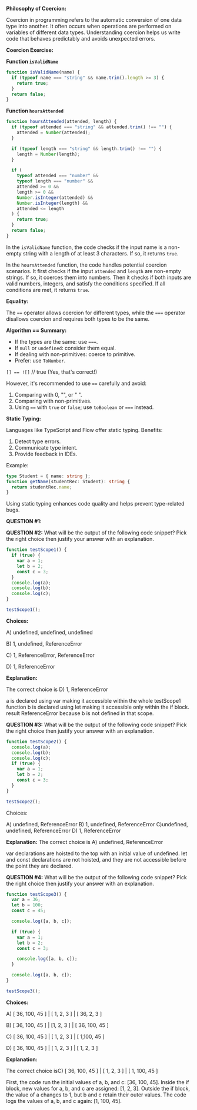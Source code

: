
**Philosophy of Coercion:**

Coercion in programming refers to the automatic conversion of one data type into another. It often occurs when operations are performed on variables of different data types. Understanding coercion helps us write code that behaves predictably and avoids unexpected errors.

**Coercion Exercise:**

**Function `isValidName`**

```javascript
function isValidName(name) {
  if (typeof name === "string" && name.trim().length >= 3) {
    return true;
  }
  return false;
}
```

**Function `hoursAttended`**

```javascript
function hoursAttended(attended, length) {
  if (typeof attended === "string" && attended.trim() !== "") {
    attended = Number(attended);
  }

  if (typeof length === "string" && length.trim() !== "") {
    length = Number(length);
  }

  if (
    typeof attended === "number" &&
    typeof length === "number" &&
    attended >= 0 &&
    length >= 0 &&
    Number.isInteger(attended) &&
    Number.isInteger(length) &&
    attended <= length
  ) {
    return true;
  }
  return false;
}
```

In the `isValidName` function, the code checks if the input name is a non-empty string with a length of at least 3 characters. If so, it returns `true`.

In the `hoursAttended` function, the code handles potential coercion scenarios. It first checks if the input `attended` and `length` are non-empty strings. If so, it coerces them into numbers. Then it checks if both inputs are valid numbers, integers, and satisfy the conditions specified. If all conditions are met, it returns `true`.

**Equality:**

The `==` operator allows coercion for different types, while the `===` operator disallows coercion and requires both types to be the same.

**Algorithm == Summary:**
- If the types are the same: use `===`.
- If `null` or `undefined`: consider them equal.
- If dealing with non-primitives: coerce to primitive.
- Prefer: use `ToNumber`.

`[] == ![]` // true (Yes, that's correct!)

However, it's recommended to use `==` carefully and avoid:
1. Comparing with 0, "", or " ".
2. Comparing with non-primitives.
3. Using `==` with `true` or `false`; use `toBoolean` or `===` instead.

**Static Typing:**

Languages like TypeScript and Flow offer static typing.
Benefits:
1. Detect type errors.
2. Communicate type intent.
3. Provide feedback in IDEs.

Example:
```typescript
type Student = { name: string };
function getName(studentRec: Student): string {
  return studentRec.name;
}
```

Using static typing enhances code quality and helps prevent type-related bugs.

**QUESTION #1:**


**QUESTION #2:**
What will be the output of the following code snippet? Pick the right choice then justify your answer with an explanation.

```javascript
function testScope1() {
  if (true) {
    var a = 1;
    let b = 2;
    const c = 3;
  }
  console.log(a);
  console.log(b);
  console.log(c);
}

testScope1();
```

**Choices:**

A) undefined, undefined, undefined

B) 1, undefined, ReferenceError

C) 1, ReferenceError, ReferenceError

D) 1, ReferenceError

**Explanation:**

The correct choice is D) 1, ReferenceError

a is declared using var making it accessible within the whole testScope1 function
b is declared using let making it accessible only within the if block.   result ReferenceError because b is not defined in that scope.
 


**QUESTION #3:**
What will be the output of the following code snippet? Pick the right choice then justify your answer with an explanation.
```javascript
function testScope2() {
  console.log(a);
  console.log(b);
  console.log(c);
  if (true) {
    var a = 1;
    let b = 2;
    const c = 3;
  }
}

testScope2();
```
Choices:

A) undefined, ReferenceError
B) 1, undefined, ReferenceError
C)undefined, undefined, ReferenceError
D) 1, ReferenceError

**Explanation:**
The correct choice is A) undefined, ReferenceError

var declarations are hoisted to the top with an initial value of undefined.
let and const declarations are not hoisted, and they are not accessible before the point they are declared.

**QUESTION #4:**
What will be the output of the following code snippet? Pick the right choice then justify your answer with an explanation.

```javascript
function testScope3() {
  var a = 36;
  let b = 100;
  const c = 45;

  console.log([a, b, c]);

  if (true) {
    var a = 1;
    let b = 2;
    const c = 3;

    console.log([a, b, c]);
  }

  console.log([a, b, c]);
}

testScope3();
```

**Choices:**

A) [ 36, 100, 45 ] | [ 1, 2, 3 ] | [ 36, 2, 3 ]

B) [ 36, 100, 45 ] | [1, 2, 3 ] | [ 36, 100, 45 ]

C) [ 36, 100, 45 ] | [ 1, 2, 3 ] | [ 1,100, 45 ]

D) [ 36, 100, 45 ] | [ 1, 2, 3 ] | [ 1, 2, 3 ]

**Explanation:**

The correct choice isC) [ 36, 100, 45 ] | [ 1, 2, 3 ] | [ 1, 100, 45 ]

First, the code run the initial values of a, b, and c: [36, 100, 45].
Inside the if block, new values for a, b, and c are assigned: [1, 2, 3].
Outside the if block, the value of a changes to 1, but b and c retain their outer values.
The code logs the values of a, b, and c again: [1, 100, 45].

